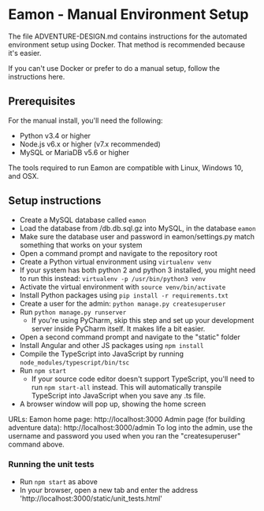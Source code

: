 # Eamon - Manual Environment Setup

The file ADVENTURE-DESIGN.md contains instructions for the automated environment setup using Docker. That method is recommended because it's easier.

If you can't use Docker or prefer to do a manual setup, follow the instructions here.

## Prerequisites

For the manual install, you'll need the following:

* Python v3.4 or higher
* Node.js v6.x or higher (v7.x recommended)
* MySQL or MariaDB v5.6 or higher

The tools required to run Eamon are compatible with Linux, Windows 10, and OSX.

## Setup instructions

* Create a MySQL database called `eamon`
* Load the database from /db.db.sql.gz into MySQL, in the database `eamon`
* Make sure the database user and password in eamon/settings.py match something that works on your system
* Open a command prompt and navigate to the repository root
* Create a Python virtual environment using `virtualenv venv`
* If your system has both python 2 and python 3 installed, you might need to run this instead: `virtualenv -p /usr/bin/python3 venv`
* Activate the virtual environment with `source venv/bin/activate` 
* Install Python packages using `pip install -r requirements.txt`
* Create a user for the admin: `python manage.py createsuperuser`
* Run `python manage.py runserver`
    * If you're using PyCharm, skip this step and set up your development server inside PyCharm itself. It makes life a bit easier.
* Open a second command prompt and navigate to the "static" folder
* Install Angular and other JS packages using `npm install`
* Compile the TypeScript into JavaScript by running `node_modules/typescript/bin/tsc`
* Run `npm start`
    * If your source code editor doesn't support TypeScript, you'll need to run `npm start-all` instead. This will automatically transpile TypeScript into JavaScript when you save any .ts file.
* A browser window will pop up, showing the home screen

URLs: 
Eamon home page: http://localhost:3000
Admin page (for building adventure data): http://localhost:3000/admin
To log into the admin, use the username and password you used when you ran the "createsuperuser" command above.

### Running the unit tests

* Run `npm start` as above
* In your browser, open a new tab and enter the address 'http://localhost:3000/static/unit_tests.html'
